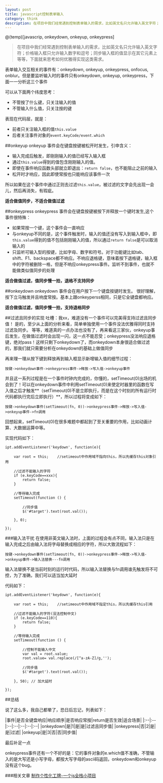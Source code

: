 ```yaml
---
layout: post
title: javascript控制表单输入
category: think
description: 在项目中我们经常遇到控制表单输入的需求，比如英文名只允许输入英文字符；价格输入框只允许输入数字和逗号；同步输入框的值显示在其它元素上等等，下面就来思考如何优雅得实现这类需求。
---
```


@(temp)[javascrip, onkeydown, onkeyup, onkeypress]

> 在项目中我们经常遇到控制表单输入的需求，比如英文名只允许输入英文字符；价格输入框只允许输入数字和逗号；同步输入框的值显示在其它元素上等等，下面就来思考如何优雅得实现这类需求。

表单输入交互相关的事件有：onkeydown, onkeyup, onkeypress, onfocus, onblur。但是要监听输入时的事件只有onkeydown, onkeyup, onkeypress，下面一一分析这三个事件

可以从下面两个纬度思考：

* 不管按了什么键，只关注输入的值
* 不管输入什么值，只关注按的键

表现在代码层，就是：

* 前者只关注输入框的值`this.value`
* 后者关注事件对象的`event.keyCode/event.which`

##onkeyup
onkeyup 事件会在键盘按键被松开时发生，引申含义：

* 输入完成后触发，即刚刚输入的值已经写入输入框
* 通过`this.value`得到的值包含刚刚输入的值。
* 即使在事件响应函数头部就立即退出：`return false`，也不能阻止之前的输入
* 松开时才响应，因此即使常按也只能响应该事件一次

所以如果在这个事件中通过正则去过滤`this.value`，被过滤的文字会先出现一会儿，然后再消失，有瑕疵。

**适合做值同步，不适合做值过滤**

##onkeypress
onkeypress 事件会在键盘按键被按下并释放一个键时发生,这个事件很特殊：

* 如果常按一个键，这个事件会一直响应
* 与onkeyup不同的是，这个事件触发时，输入的值还没有写入到输入框中，即`this.value`得到的值不包括刚刚输入的值，所以通过`return false`是可以取消输入的
* 只监听可输入型的按键，比如字母、数字和符号。对于功能键比如tab、shift、F1、backspace都不响应。不响应退格键，意味着按下退格键，输入框中的字符被删除一格，但是不响应onkeypress事件。监听不到事件，也就不能做类似值同步的处理

**适合做值过滤，值同步慢一拍，退格不支持同步**

##onkeydown
onkeydown 事件会在用户按下一个键盘按键时发生。
很好理解，按下立马触发并且响度常按。基本上跟onkeyperss相同，只是它全键盘都响应。

**适合做值过滤，值同步慢一拍，支持退格同步**

##过滤且同步的实现
吐槽：我xx，难道没有一个事件可以完美得支持过滤且同步值！
是的，至少从上面的分析来看，简单单独使用一个事件没法优雅得同时支持过滤及同步。
等等，难道真的一点办法也没有了，再来看这三家伙，onkeyup事后发生，在做值过滤时会出现一闪，这一点不能忍受；onkeypress没法响应退格键，绝对pass！这样只剩下onkeydown了，而onkeydown本身很适合做过滤的，那我们就只需要分析在onkeydown的基础上做值同步

再来理一理从按下键到释放再到输入框显示新增输入值的细节过程：

    按键->onkeydown事件->onkeypress事件->释放->写入值->onkeyup事件

并且这一系列过程是在一个事件时钟内完成的，你懂的，setTimeout(0)出场的机会到了！可以在onkeydown事件中利用setTimeout(0)来使定时器里的函数在写入值之后才触发**（setTimeout(0)不是立即执行，而是在这个时刻的所有运行时代码都执行完后立即执行）**，所以过程将变成如下：

    按键->onkeydown事件(setTimeout(fn, 0))->onkeypress事件->释放->写入值->onkeyup事件->fn调用

回想起来，setTimeout(0)在很多难题中都起到了至关重要的作用，比如动画计算、大数据运算中等。

实现代码如下：

    ipt.addEventListener('keydown', function(e){

        var root = this;    //setimeout中作用域不指向this，所以先缓存this对象引用

        //过滤不能输入的字符
        if (e.keyCode==xxx){
            return false;
        }

        //等待输入完成
        setTimeout(function () {

            //同步值
            $('#target').text(root.val());

        }, 0);

    });


###输入法干扰
在使用非英文输入法时，上面的过程会有点不同，输入法只是在输入完成之后由输入法将字母替换成相应的字符，所以大致流程如下：

    按键->onkeydown事件(setTimeout(fn, 0))->onkeypress事件->释放->写入值->onkeyup事件->输入法替换---fn调用

输入法替换不是当前时刻的运行时代码，所以输入法替换与fn调用谁先触发将不可控，为了准确，我们可以适当加大延时

代码如下：

    ipt.addEventListener('keydown', function(e){

        var root = this;    //setimeout中作用域不指定this，所以先缓存this引用

        //过滤不能输入的字符(没法控制中文)
        if (e.keyCode==110){
            return false;
        }

        //等待输入完成
        setTimeout(function () {

            //控制不能输入中文
            var val = root.value;
            root.value= val.replace(/[^a-zA-Z]/g,'');

            //同步值
            $('#target').text(root.val());

        }, 50); // 加大延时

    });


##总结

说了这么多，我自己都晕了，恐日后忘记，列表如下：

|事件|是否全键盘响应|响应顺序|是否响应常按|return是否生效|适合场景|
|:--|:--|:--|:--|:--|:--|:--|
|onkeydown|是|1|是|是|过滤且同步值|
|onkeypress|否|2|是|是|过滤|
|onkeyup|是|3|否|否|同步值|

最后补足一点

onkeypress事件还有一个不好的是：它的事件对象的e.which值不准确，不管输入的是大写还是小写字母，都按大写字母的ascii码返回，onkeydown和onkeyup没有这个bug。

###相关文章
[制作个性化工牌-一个js全栈小项目](http://webfing.github.com/design-characteristic-of-workcard)
